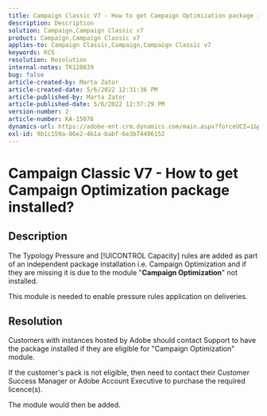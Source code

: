```yaml
---
title: Campaign Classic V7 - How to get Campaign Optimization package installed?
description: Description
solution: Campaign,Campaign Classic v7
product: Campaign,Campaign Classic v7
applies-to: Campaign Classic,Campaign,Campaign Classic v7
keywords: KCS
resolution: Resolution
internal-notes: TK120839
bug: false
article-created-by: Marta Zator
article-created-date: 5/6/2022 12:31:36 PM
article-published-by: Marta Zator
article-published-date: 5/6/2022 12:37:29 PM
version-number: 2
article-number: KA-15076
dynamics-url: https://adobe-ent.crm.dynamics.com/main.aspx?forceUCI=1&pagetype=entityrecord&etn=knowledgearticle&id=4a48e675-38cd-ec11-a7b5-6045bd00dbbc
exl-id: 9b1c159a-86e2-4b1a-babf-6e3b74406152
---
```

# Campaign Classic V7 - How to get Campaign Optimization package installed?

## Description


The Typology Pressure and [!UICONTROL Capacity] rules are added as part of an independent package installation i.e. Campaign Optimization and if they are missing it is due to the module "<b>Campaign Optimization</b>" not installed.

This module is needed to enable pressure rules application on deliveries.


## Resolution


Customers with instances hosted by Adobe should contact Support to have the package installed if they are eligible for "Campaign Optimization" module.

If the customer's pack is not eligible, then need to contact their Customer Success Manager or Adobe Account Executive to purchase the required licence(s).

The module would then be added.
